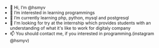 - 👋 Hi, I’m @hsmyv
- 👀 I’m interested in learning programmings
- 🌱 I’m currently learning php, python, mysql and postgresql
- 💞️ I'm looking for try at the internship which provides students with an understanding of what it's like to work for digitaly company
- 📫 You should contact me, if you interested in programming.(instagram @hsmyv)

<!---
hsmyv/hsmyv is a ✨ special ✨ repository because its `README.md` (this file) appears on your GitHub profile.
You can click the Preview link to take a look at your changes.
--->
